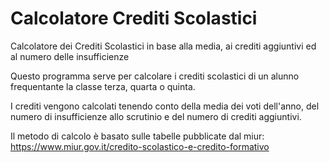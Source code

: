 # Calcolatore Crediti Scolastici
Calcolatore dei Crediti Scolastici in base alla media, ai crediti aggiuntivi ed al numero delle insufficienze

Questo programma serve per calcolare i crediti scolastici di un alunno frequentante la classe terza, quarta o quinta.

I crediti vengono calcolati tenendo conto della media dei voti dell'anno, del numero di insufficienze allo scrutinio e 
del numero di crediti aggiuntivi.

Il metodo di calcolo è basato sulle tabelle pubblicate dal miur: https://www.miur.gov.it/credito-scolastico-e-credito-formativo
